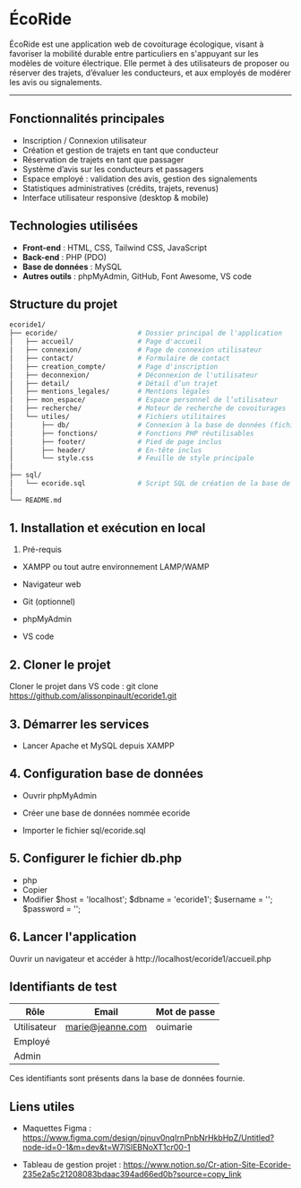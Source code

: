 # ÉcoRide

ÉcoRide est une application web de covoiturage écologique, visant à favoriser la mobilité durable entre particuliers en s'appuyant sur les modèles de voiture électrique. Elle permet à des utilisateurs de proposer ou réserver des trajets, d’évaluer les conducteurs, et aux employés de modérer les avis ou signalements.

---

## Fonctionnalités principales

- Inscription / Connexion utilisateur
- Création et gestion de trajets en tant que conducteur
- Réservation de trajets en tant que passager
- Système d’avis sur les conducteurs et passagers
- Espace employé : validation des avis, gestion des signalements
- Statistiques administratives (crédits, trajets, revenus)
- Interface utilisateur responsive (desktop & mobile)


## Technologies utilisées

- **Front-end** : HTML, CSS, Tailwind CSS, JavaScript
- **Back-end** : PHP (PDO)
- **Base de données** : MySQL
- **Autres outils** : phpMyAdmin, GitHub, Font Awesome, VS code


## Structure du projet
```bash
ecoride1/
├── ecoride/                    # Dossier principal de l'application
│   ├── accueil/                # Page d'accueil
│   ├── connexion/              # Page de connexion utilisateur
│   ├── contact/                # Formulaire de contact
│   ├── creation_compte/        # Page d'inscription
│   ├── deconnexion/            # Déconnexion de l'utilisateur
│   ├── detail/                 # Détail d’un trajet
│   ├── mentions_legales/       # Mentions légales
│   ├── mon_espace/             # Espace personnel de l’utilisateur
│   ├── recherche/              # Moteur de recherche de covoiturages
│   └── utiles/                 # Fichiers utilitaires
│       ├── db/                 # Connexion à la base de données (fichier db.php)
│       ├── fonctions/          # Fonctions PHP réutilisables
│       ├── footer/             # Pied de page inclus
│       ├── header/             # En-tête inclus
│       └── style.css           # Feuille de style principale
│
├── sql/
│   └── ecoride.sql             # Script SQL de création de la base de données
│
└── README.md
```
## 1. Installation et exécution en local

1. Pré-requis
- XAMPP ou tout autre environnement LAMP/WAMP

- Navigateur web

- Git (optionnel)

- phpMyAdmin
  
- VS code

## 2. Cloner le projet
Cloner le projet dans  VS code :
git clone https://github.com/alissonpinault/ecoride1.git

## 3. Démarrer les services
- Lancer Apache et MySQL depuis XAMPP

## 4. Configuration base de données
- Ouvrir phpMyAdmin

- Créer une base de données nommée ecoride

- Importer le fichier sql/ecoride.sql

## 5. Configurer le fichier db.php
- php
- Copier
- Modifier
$host = 'localhost';
$dbname = 'ecoride1';
$username = '';
$password = '';

## 6. Lancer l'application
Ouvrir un navigateur et accéder à http://localhost/ecoride1/accueil.php

## Identifiants de test

| Rôle        | Email                                           | Mot de passe |
| ----------- | ----------------------------------------------- | ------------ |
| Utilisateur |                 marie@jeanne.com                |   ouimarie   |
| Employé     |                                                 |              |
| Admin       |                                                 |              |

Ces identifiants sont présents dans la base de données fournie.

## Liens utiles

- Maquettes Figma : https://www.figma.com/design/pjnuv0nqIrnPnbNrHkbHpZ/Untitled?node-id=0-1&m=dev&t=W7lSlEBNoXT1cr00-1

- Tableau de gestion projet : https://www.notion.so/Cr-ation-Site-Ecoride-235e2a5c21208083bdaac394ad66ed0b?source=copy_link

